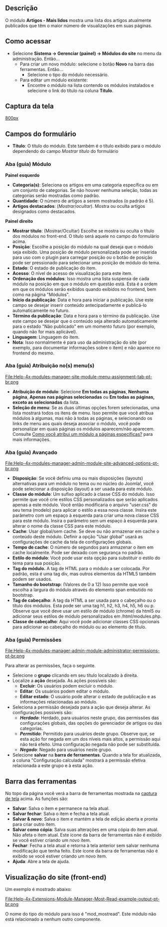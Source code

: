 <!-- Filename: Help4.x:Site_Modules:_Articles_-_Most_Read / Display title: Módulos do site: Artigos - Mais lidos -->

## Descrição

O módulo **Artigos - Mais lidos** mostra uma lista dos artigos
atualmente publicados que têm o maior número de visualizações em suas
páginas.

## Como acessar

- Selecione **Sistema → Gerenciar (painel) → Módulos do site**
  no menu da administração. Então...
  - Para criar um novo módulo: selecione o botão **Novo** na barra das
    ferramentas. Então...
    - Selecione o tipo do módulo necessário.
  - Para editar um módulo existente:
    - Encontre o módulo na lista contendo os módulos instalados e
      selecione o link do título na coluna **Título**.

## Captura da tela

<a
href="https://docs.joomla.org/index.php?title=Special:Upload&amp;wpDestFile=Help-4x-modules-site-module-manager-module-most-read-content-pt-br.png"
class="new"
title="File:Help-4x-modules-site-module-manager-module-most-read-content-pt-br.png">800px</a>

## Campos do formulário

- **Título**: O título do módulo. Este também é o título exibido para o
  módulo dependendo do campo *Mostrar título* do formulário

### Aba (guia) Módulo

**Painel esquerdo**

- **Categoria(s)**: Seleciona os artigos em uma categoria específica ou
  em um conjunto de categorias. Se não houver nenhuma seleção, todas as
  categorias serão mostradas como padrão.
- **Quantidade**: O número de artigos a serem mostrados (o padrão é 5).
- **Artigos destacados**: (*Mostrar*/*ocultar*). Mostra ou oculta
  artigos designados como destacados.

**Painel direito**

- **Mostrar título**: (Mostrar/Ocultar) Escolhe se mostra ou oculta o
  título dos módulos no front-end. O título será aquele no campo do
  formulário acima.
- **Posição**: Escolhe a posição do
  módulo
  na qual deseja que o módulo seja exibido. Uma posição de módulo
  personalizada pode ser inserida para uso com o plugin para carregar
  posição
  ou o botão de posição pode ser pressionado para selecionar uma posição
  de módulo do tema.
- **Estado**: O estado de publicação do item.
- **Acesso**: O nível de acesso de
  visualização
  para este item.
- **Ordenação dos módulos**: Isso mostra uma lista suspensa de cada
  módulo na posição em que o módulo em questão está. Esta é a ordem em
  que os módulos serão exibidos quando exibidos no frontend, bem como na
  página
  "Módulos".
- **Início da publicação**: Data e hora para iniciar a publicação. Use
  este campo se desejar inserir conteúdo antecipadamente e publicá-lo
  automaticamente no futuro.
- **Término da publicação**: Data e hora para o término da publicação.
  Use este campo se desejar que o conteúdo seja alterado automaticamente
  para o estado "Não publicado" em um momento futuro (por exemplo,
  quando não for mais aplicável).
- **Linguagem**: Linguagem do item.
- **Nota**: Isso normalmente é para uso da administração do site (por
  exemplo, para documentar informações sobre o item) e não aparece no
  frontend do mesmo.

### Aba (guia) Atribuição no(s) menu(s)

<a
href="https://docs.joomla.org/index.php?title=Special:Upload&amp;wpDestFile=Help-4x-modules-manager-site-module-menu-assignment-tab-pt-br.png"
class="new"
title="File:Help-4x-modules-manager-site-module-menu-assignment-tab-pt-br.png">File:Help-4x-modules-manager-site-module-menu-assignment-tab-pt-br.png</a>

- **Atribuição de módulo**: Selecione **Em todas as páginas**, **Nenhuma
  página**, **Apenas nas páginas selecionadas** ou **Em todas as
  páginas, exceto as selecionadas** da lista.
- **Seleção de menu**: Se as duas últimas opções forem selecionadas, uma
  lista mostrará todos os itens de menu. Isso permite que você atribua
  módulos à algumas, mas não à todas as páginas, e selecionando os links
  de menu aos quais deseja associar o módulo, você pode personalizar em
  quais páginas os módulos aparecem/não aparecem. Consulte [Como você
  atribui um módulo a páginas
  específicas?](https://docs.joomla.org/How_do_you_assign_a_module_to_specific_pages%3F/pt-br "How do you assign a module to specific pages?/pt-br")
  para mais informações.

### Aba (guia) Avançado

<a
href="https://docs.joomla.org/index.php?title=Special:Upload&amp;wpDestFile=Help-4x-modules-manager-admin-module-site-advanced-options-pt-br.png"
class="new"
title="File:Help-4x-modules-manager-admin-module-site-advanced-options-pt-br.png">File:Help-4x-modules-manager-admin-module-site-advanced-options-pt-br.png</a>

- **Disposição**: Se você definiu uma ou mais disposições (layouts)
  alternativas para um módulo no tema ou no núcleo do Joomla!, você pode
  selecionar a disposição (layout) a ser usada para este módulo.
- **Classe do módulo**: Um sufixo aplicado à classe CSS do módulo. Isso
  permite que você crie estilos CSS personalizados que serão aplicados
  apenas a este módulo. Você então modificaria o arquivo "user.css" do
  seu tema (modelo) para aplicar o estilo a essa nova classe. Insira
  este parâmetro com um espaço à esquerda para criar uma nova classe CSS
  para este módulo. Insira o parâmetro sem um espaço à esquerda para
  alterar o nome da classe CSS para este módulo.
- **Cache**: Usar global/sem cache. Se deve ou não armazenar em cache o
  conteúdo deste módulo. Definir a opção "Usar global" usará as
  configurações de cache da tela de configurações globais.
- **Tempo de cache**: O número de segundos para armazenar o item em
  cache localmente. Pode ser deixado com segurança no padrão.
- **Estilo do módulo**: Você pode usar esta opção para substituir o
  estilo do tema para sua posição.
- **Tag do módulo.** A tag de HTML para o módulo a ser colocada. Por
  padrão, esta é uma tag div, mas outros elementos da HTML5 também podem
  ser usados.
- **Tamanho do bootstrap**: (Valores de 0 a 12) Isso permite que você
  escolha a largura do módulo através do elemento span embutido no
  bootstrap.
- **Tag de cabeçalho**: A tag da HTML a ser usada para o cabeçalho ou o
  título dos módulos. Esta pode ser uma tag h1, h2, h3, h4, h5, h6 ou p.
  Observe que você deve usar um estilo de módulo (chrome) da html5 ou
  adicionar seus estilos de módulo personalizados em /html/modules.php.
- **Classe de cabeçalho**: Aqui você pode adicionar classes CSS
  opcionais para adicionar ao cabeçalho do módulo ou ao elemento de
  título.

### Aba (guia) Permissões

<a
href="https://docs.joomla.org/index.php?title=Special:Upload&amp;wpDestFile=Help-4x-modules-manager-admin-module-administrator-permissions-pt-br.png"
class="new"
title="File:Help-4x-modules-manager-admin-module-administrator-permissions-pt-br.png">File:Help-4x-modules-manager-admin-module-administrator-permissions-pt-br.png</a>

Para alterar as permissões, faça o seguinte.

- Selecione o **grupo** clicando em seu título localizado à direita.
- Localize a **ação** desejada. As ações possíveis são:
  - **Excluir**: Os usuários podem excluir o módulo.
  - **Editar**: Os usuários podem editar o módulo.
  - **Editar estado**: O usuário pode alterar o estado de publicação e
    as informações relacionadas ao módulo.
- Seleciona a permissão desejada para a ação que deseja alterar. As
  configurações possíveis são:
  - ***Herdado***: Herdado, para usuários neste grupo, das permissões
    das configurações globais, das opções do gerenciador de artigos ou
    das categorias.
  - ***Permitido***: Permitido para usuários deste grupo. Observe que,
    se esta ação for negada em um dos níveis mais altos, a permissão
    aqui não terá efeito. Uma configuração negada não pode ser
    substituída.
  - ***Negado***: Negado para usuários neste grupo.
- Selecione **salvar** na **barra de ferramentas**. Quando a tela for
  atualizada, a coluna "Configuração calculada" mostrará a permissão
  efetiva relacionada a este grupo e à esta ação.

## Barra das ferramentas

No topo da página você verá a barra de ferramentas mostrada na [captura
de tela](#Captura_de_tela) acima. As funções são:

- **Salvar**: Salva o item e permanece na tela atual.
- **Salvar fechar**: Salva o item e fecha a tela atual.
- **Salvar & novo**: Salva o item e mantém a tela de edição aberta e
  pronta para criar outro item.
- **Salvar como cópia**: Salva suas alterações em uma cópia do item
  atual. Não afeta o item atual. Este ícone da barra de ferramentas não
  é exibido se você estiver criando um novo item.
- **Fechar**: Fecha a tela atual e retorna à tela anterior sem salvar
  nenhuma modificação que tenha feito. Este ícone da barra de
  ferramentas não é exibido se você estiver criando um novo item.
- **Ajuda**: Abre a tela de ajuda.

## Visualização do site (front-end)

Um exemplo é mostrado abaixo:

<a
href="https://docs.joomla.org/index.php?title=Special:Upload&amp;wpDestFile=Help-4x-Extensions-Module-Manager-Most-Read-example-output-pt-br.png"
class="new"
title="File:Help-4x-Extensions-Module-Manager-Most-Read-example-output-pt-br.png">File:Help-4x-Extensions-Module-Manager-Most-Read-example-output-pt-br.png</a>

O nome do tipo do módulo para isso é "mod_mostread". Este módulo não
está relacionado a nenhum outro componente.
